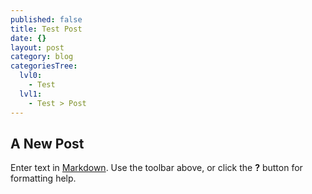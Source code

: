```yaml
---
published: false
title: Test Post
date: {}
layout: post
category: blog
categoriesTree:
  lvl0:
    - Test
  lvl1:
    - Test > Post
---
```

## A New Post

Enter text in [Markdown](http://daringfireball.net/projects/markdown/). Use the toolbar above, or click the **?** button for formatting help.
